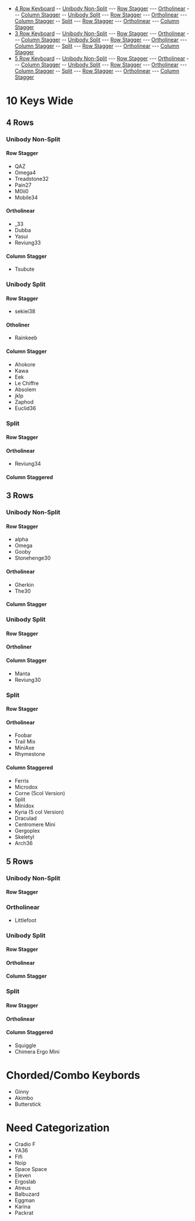 - [4 Row Keyboard](#4)
-- [Unibody Non-Split](#4n)
--- [Row Stagger](#4nr)
--- [Ortholinear](#4no)
--- [Column Stagger](#4nc)
-- [Unibody Split](#4u)
--- [Row Stagger](#4nr)
--- [Ortholinear](#4no)
--- [Column Stagger](#4nc)
-- [Split](#4s)
--- [Row Stagger](#4nr)
--- [Ortholinear](#4no)
--- [Column Stagger](#4nc)
- [3 Row Keyboard](#3)
-- [Unibody Non-Split](#3n)
--- [Row Stagger](#3nr)
--- [Ortholinear](#3no)
--- [Column Stagger](#3nc)
-- [Unibody Split](#3u)
--- [Row Stagger](#3ur)
--- [Ortholinear](#3uo)
--- [Column Stagger](#3uc)
-- [Split](#3s)
--- [Row Stagger](#3sr)
--- [Ortholinear](#3so)
--- [Column Stagger](#3sc)
- [5 Row Keyboard](#5)
-- [Unibody Non-Split](#5n)
--- [Row Stagger](#5nr)
--- [Ortholinear](#5no)
--- [Column Stagger](#5nc)
-- [Unibody Split](#5u)
--- [Row Stagger](#5ur)
--- [Ortholinear](#5uo)
--- [Column Stagger](#5uc)
-- [Split](#5s)
--- [Row Stagger](#5sr)
--- [Ortholinear](#5so)
--- [Column Stagger](#5sc)

# 10 Keys Wide
## 4 Rows <a name="4"></a>
### Unibody Non-Split <a name="4n"></a>
#### Row Stagger <a name="4nr"></a>
- QAZ 
- Omega4 
- Treadstone32
- Pain27
- M0ii0
- Mobile34

#### Ortholinear <a name="4no"></a>
- _33
- Dubba
- Yasui
- Reviung33 

#### Column Stagger <a name="4nc"></a>
- Tsubute

### Unibody Split <a name="4u"></a>
#### Row Stagger <a name="4ur"></a>
- sekiei38

#### Otholiner <a name="4uo"></a>
- Rainkeeb

#### Column Stagger <a name="4uc"></a>
- Ahokore 
- Kawa 
- Eek 
- Le Chiffre 
- Absolem 
- jklp 
- Zaphod
- Euclid36

### Split <a name="4s"></a>
#### Row Stagger <a name="4sr"></a>
#### Ortholinear <a name="4so"></a>
- Reviung34 

#### Column Staggered <a name="4sc"></a>
## 3 Rows <a name="3"></a>
### Unibody Non-Split <a name="3n"></a>
#### Row Stagger <a name="3nr"></a>
- alpha
- Omega
- Gooby
- Stonehenge30 

#### Ortholinear <a name="3no"></a>
- Gherkin
- The30

#### Column Stagger <a name="3nc"></a>
### Unibody Split <a name="3u"></a>
#### Row Stagger <a name="3ur"></a>
#### Ortholiner <a name="3uo"></a>
#### Column Stagger <a name="3uc"></a>
- Manta 
- Reviung30 

### Split <a name="3s"></a>
#### Row Stagger <a name="3sr"></a>
#### Ortholinear <a name="3so"></a>
- Foobar 
- Trail Mix 
- MiniAxe 
- Rhymestone 

#### Column Staggered <a name="3sc"></a>
- Ferris 
- Microdox 
- Corne (5col Version) 
- 5plit 
- Minidox 
- Kyria (5 col Version)  
- Draculad 
- Centromere Mini 
- Gergoplex 
- Skeletyl 
- Arch36 

## 5 Rows <a name="5"></a>
### Unibody Non-Split <a name="5n"></a>
#### Row Stagger <a name="5nr"></a>
### Ortholinear <a name="5no"></a>
- Littlefoot

### Unibody Split <a name="5u"></a>
#### Row Stagger <a name="5ur"></a>
#### Ortholinear <a name="5uo"></a>
#### Column Stagger <a name="5uc"></a>
### Split <a name="5s"></a>
#### Row Stagger <a name="5sr"></a>
#### Ortholinear <a name="5so"></a>
#### Column Staggered <a name="5sc"></a>
- Squiggle 
- Chimera Ergo Mini 

# Chorded/Combo Keybords <a name="chord"></a>
- Ginny 
- Akimbo
- Butterstick

# Need Categorization <a name="needs"></a>
- Cradio F 
- YA36 
- Fifi 
- Noip 
- Space Space
- Eleven 
- Ergoslab 
- Atreus 
- Balbuzard 
- Eggman 
- Karina
- Packrat 